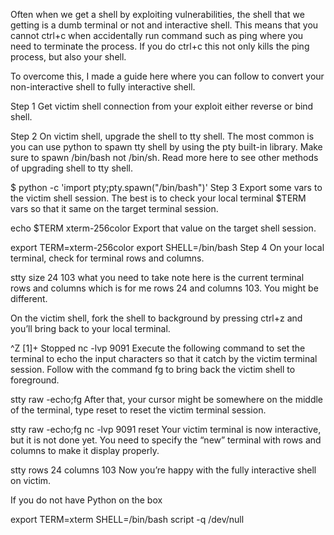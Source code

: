 
Often when we get a shell by exploiting vulnerabilities, the shell that we getting is a dumb terminal or not and interactive shell. This means that you cannot ctrl+c when accidentally run command such as ping where you need to terminate the process. If you do ctrl+c this not only kills the ping process, but also your shell.

To overcome this, I made a guide here where you can follow to convert your non-interactive shell to fully interactive shell.

Step 1
Get victim shell connection from your exploit either reverse or bind shell.

Step 2
On victim shell, upgrade the shell to tty shell. The most common is you can use python to spawn tty shell by using the pty built-in library. Make sure to spawn /bin/bash not /bin/sh. Read more here to see other methods of upgrading shell to tty shell.

$ python -c 'import pty;pty.spawn("/bin/bash")'
Step 3
Export some vars to the victim shell session. The best is to check your local terminal $TERM vars so that it same on the target terminal session.

echo $TERM
xterm-256color
Export that value on the target shell session.

export TERM=xterm-256color
export SHELL=/bin/bash
Step 4
On your local terminal, check for terminal rows and columns.

stty size
24 103
what you need to take note here is the current terminal rows and columns which is for me rows 24 and columns 103. You might be different.

On the victim shell, fork the shell to background by pressing ctrl+z and you’ll bring back to your local terminal.

^Z
[1]+  Stopped        nc -lvp 9091
Execute the following command to set the terminal to echo the input characters so that it catch by the victim terminal session. Follow with the command fg to bring back the victim shell to foreground.

stty raw -echo;fg
After that, your cursor might be somewhere on the middle of the terminal, type reset to reset the victim terminal session.

stty raw -echo;fg
nc -lvp 9091
                reset
Your victim terminal is now interactive, but it is not done yet. You need to specify the “new” terminal with rows and columns to make it display properly.

stty rows 24 columns 103
Now you’re happy with the fully interactive shell on victim.

If you do not have Python on the box

export TERM=xterm
SHELL=/bin/bash script -q /dev/null
